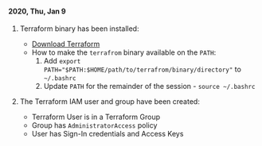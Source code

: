 #### 2020, Thu, Jan 9

1. Terraform binary has been installed:
   * [Download Terraform](https://www.terraform.io/downloads.html)
   * How to make the `terrafrom` binary available on the `PATH`:
     1. Add `export PATH="$PATH:$HOME/path/to/terrafrom/binary/directory"` to `~/.bashrc`
     2. Update `PATH` for the remainder of the session - `source ~/.bashrc`
     
2. The Terraform IAM user and group have been created:
   * Terraform User is in a Terraform Group
   * Group has `AdministratorAccess` policy
   * User has Sign-In credentials and Access Keys